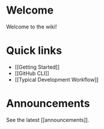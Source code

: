
# Welcome
Welcome to the wiki!

# Quick links
* [[Getting Started]]
* [[GitHub CLI]]
* [[Typical Development Workflow]]

# Announcements
See the latest [[announcements]].